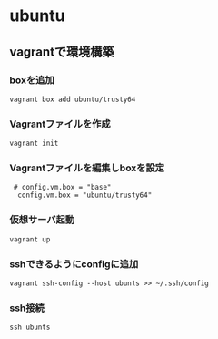 # ubuntu

## vagrantで環境構築

### boxを追加
```
vagrant box add ubuntu/trusty64
```

### Vagrantファイルを作成
```
vagrant init
```

### Vagrantファイルを編集しboxを設定

```
 # config.vm.box = "base"
  config.vm.box = "ubuntu/trusty64"
```

### 仮想サーバ起動
```
vagrant up
```

### sshできるようにconfigに追加
```
vagrant ssh-config --host ubunts >> ~/.ssh/config
```

### ssh接続
```
ssh ubunts
```

